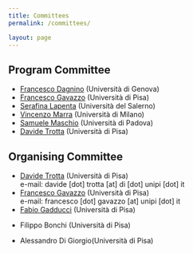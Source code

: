 ```yaml
---
title: Committees 
permalink: /committees/ 

layout: page 
---
```


## Program Committee
* [Francesco Dagnino](https://fdgn.github.io) (Università di Genova) 
* [Francesco Gavazzo](https://sites.google.com/view/francescogavazzo/home) (Università di Pisa)
* [Serafina Lapenta](https://serafinalapenta.weebly.com) (Università del Salerno)
* [Vincenzo Marra](http://marra.di.unimi.it) (Università di Milano)
* [Samuele Maschio](https://sites.google.com/view/samuelemaschio/home) (Università di Padova)
* [Davide Trotta](https://www.di.univr.it/?ent=persona&id=42247&lang=en) (Università di Pisa)

## Organising Committee 
* [Davide Trotta](https://www.di.univr.it/?ent=persona&id=42247&lang=en)  (Università di Pisa)  
e-mail: davide [dot] trotta [at] di [dot] unipi [dot] it 
* [Francesco Gavazzo](https://sites.google.com/view/francescogavazzo/home) (Università di Pisa)  
e-mail: francesco [dot] gavazzo [at] unipi [dot] it
* [Fabio Gadducci](https://pages.di.unipi.it/gadducci/) (Università di Pisa)  
<!-- e-mail: emmenegger [at] dima [dot] unige [dot] it --> 
* Filippo Bonchi (Università di Pisa)  
<!-- e-mail: enrico [dot] ghiorzi [at] gmail [dot] com  -->
* Alessandro Di Giorgio(Università di Pisa)  
<!-- e-mail: enrico [dot] ghiorzi [at] gmail [dot] com  -->





